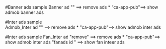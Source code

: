 #Banner ads sample 
Banner ad "" ==> remove ads *
        "ca-app-pub"==> show admob banner ads

#Inter ads sample         
Admob_Inter ad "" ==> remove ads *
     "ca-app-pub"==> show admob inter ads

#Inter ads sample
Fan_Inter ad "remove" ==> remove ads *
           "ca-app-pub"==> show admob inter ads
           "fanads id " ==> show fan inteer ads


           
